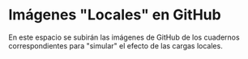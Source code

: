 # Imágenes "Locales" en GitHub

En este espacio se subirán las imágenes de GitHub de los cuadernos correspondientes para "simular" el efecto de las cargas locales.
